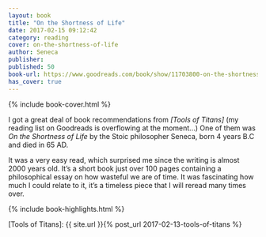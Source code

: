 ```yaml
---
layout: book
title: "On the Shortness of Life"
date: 2017-02-15 09:12:42
category: reading
cover: on-the-shortness-of-life
author: Seneca
publisher:
published: 50
book-url: https://www.goodreads.com/book/show/11703800-on-the-shortness-of-life
has_cover: true
---
```

{% include book-cover.html %}

I got a great deal of book recommendations from _[Tools of Titans]_ (my reading list on Goodreads is overflowing at the moment...) One of them was _On the Shortness of Life_ by the Stoic philosopher Seneca, born 4 years B.C and died in 65 AD.

It was a very easy read, which surprised me since the writing is almost 2000 years old. It’s a short book just over 100 pages containing a philosophical essay on how wasteful we are of time. It was fascinating how much I could relate to it, it’s a timeless piece that I will reread many times over.


{% include book-highlights.html %}

[Tools of Titans]: {{ site.url }}{% post_url 2017-02-13-tools-of-titans %}
